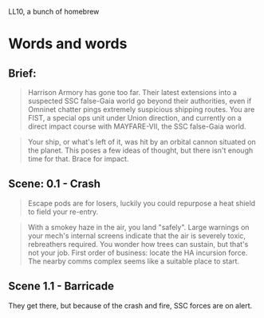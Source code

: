 LL10, a bunch of homebrew

# Words and words

## Brief:

> Harrison Armory has gone too far. Their latest extensions into a suspected SSC false-Gaia world go beyond their authorities, even if Omninet chatter pings extremely suspicious shipping routes. You are FIST, a special ops unit under Union direction, and currently on a direct impact course with MAYFARE-VII, the SSC false-Gaia world.

> Your ship, or what's left of it, was hit by an orbital cannon situated on the planet. This poses a few ideas of thought, but there isn't enough time for that. Brace for impact.

## Scene: 0.1 - Crash

> Escape pods are for losers, luckily you could repurpose a heat shield to field your re-entry.

> With a smokey haze in the air, you land "safely". Large warnings on your mech's internal screens indicate that the air is severely toxic, rebreathers required. You wonder how trees can sustain, but that's not your job. First order of business: locate the HA incursion force. The nearby comms complex seems like a suitable place to start.

## Scene 1.1 - Barricade

They get there, but because of the crash and fire, SSC forces are on alert.

## 